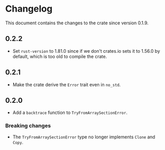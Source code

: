 # Changelog

This document contains the changes to the crate since version 0.1.9.

## 0.2.2

- Set `rust-version` to 1.81.0 since if we don't crates.io sets it to 1.56.0 by default,
 which is too old to compile the crate.

## 0.2.1

- Make the crate derive the `Error` trait even in `no_std`.

## 0.2.0

- Add a `backtrace` function to `TryFromArraySectionError`.

### Breaking changes

- The `TryFromArraySectionError` type no longer implements `Clone` and `Copy`.
